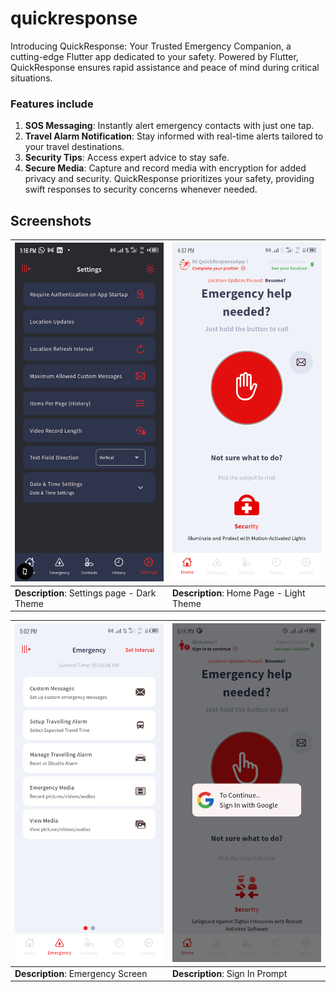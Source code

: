 # quickresponse

Introducing QuickResponse: Your Trusted Emergency Companion, a cutting-edge Flutter app dedicated to your safety.
Powered by Flutter, QuickResponse ensures rapid assistance and peace of mind during critical situations.

### Features include

1. **SOS Messaging**: Instantly alert emergency contacts with just one tap.
2. **Travel Alarm Notification**: Stay informed with real-time alerts tailored to your travel destinations.
3. **Security Tips**: Access expert advice to stay safe.
4. **Secure Media**: Capture and record media with encryption for added privacy and security.
   QuickResponse prioritizes your safety, providing swift responses to security concerns whenever needed.

## Screenshots

| ![Screenshot 1](https://github.com/kenresoft/quickresponse/blob/master/screenshots/flutter_01.png?raw=true) | ![Screenshot 2](https://github.com/kenresoft/quickresponse/blob/master/screenshots/flutter_02.png?raw=true) |
|-------------------------------------------------------------------------------------------------------------|-------------------------------------------------------------------------------------------------------------|
| **Description**: Settings page - Dark Theme                                                                 | **Description**: Home Page - Light Theme                                                                    |

| ![Screenshot 3](https://github.com/kenresoft/quickresponse/blob/master/screenshots/flutter_03.png?raw=true) | ![Screenshot 4](https://github.com/kenresoft/quickresponse/blob/master/screenshots/Screen_2.png?raw=true) |
|-------------------------------------------------------------------------------------------------------------|-----------------------------------------------------------------------------------------------------------|
| **Description**: Emergency Screen                                                                           | **Description**: Sign In Prompt                                                                           |
